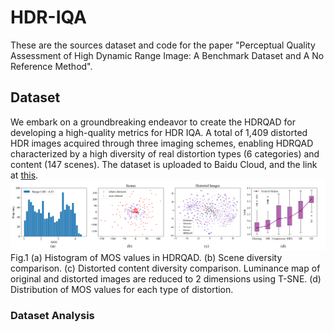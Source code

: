 # HDR-IQA
These are the sources dataset and code for the paper "Perceptual Quality Assessment of High Dynamic Range Image: A Benchmark Dataset and A No Reference Method".
## Dataset
We embark on a groundbreaking endeavor to create the HDRQAD for developing a high-quality metrics for HDR IQA. A total of 1,409 distorted HDR images acquired through three imaging schemes, enabling HDRQAD characterized by a high diversity of real distortion types (6 categories) and content (147 scenes). The dataset is uploaded to Baidu Cloud, and the link at [this](https://www.baidu.com).
![](./Images/Analysis_Dataset.png)
Fig.1 (a) Histogram of MOS values in HDRQAD. (b) Scene diversity comparison. (c) Distorted content diversity comparison. Luminance map of original and distorted images are reduced to 2 dimensions using T-SNE. (d) Distribution of MOS values for each type of distortion.
### Dataset Analysis
